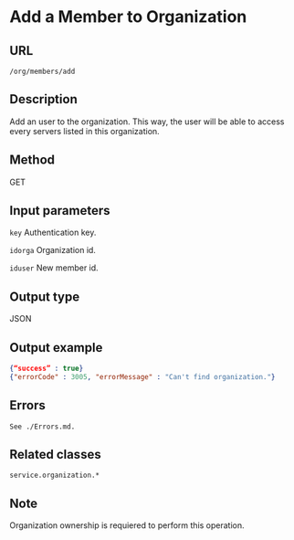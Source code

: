# Add a Member to Organization

## URL
```/org/members/add```

## Description
Add an user to the organization. This way, the user will be able to access every servers listed in this organization.

## Method
GET

## Input parameters
`key` Authentication key.

`idorga` Organization id.

`iduser` New member id.
	

## Output type
JSON

## Output example
```JSON
{“success” : true} 
{"errorCode" : 3005, "errorMessage" : "Can't find organization."}
```

## Errors
`See ./Errors.md.`

## Related classes
```service.organization.*```

## Note
Organization ownership is requiered to perform this operation.
